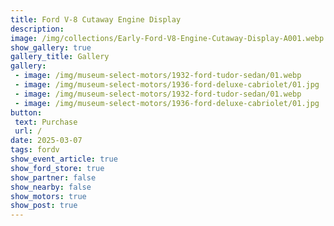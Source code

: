 ```yaml
---
title: Ford V-8 Cutaway Engine Display
description: 
image: /img/collections/Early-Ford-V8-Engine-Cutaway-Display-A001.webp
show_gallery: true
gallery_title: Gallery
gallery:
 - image: /img/museum-select-motors/1932-ford-tudor-sedan/01.webp
 - image: /img/museum-select-motors/1936-ford-deluxe-cabriolet/01.jpg
 - image: /img/museum-select-motors/1932-ford-tudor-sedan/01.webp
 - image: /img/museum-select-motors/1936-ford-deluxe-cabriolet/01.jpg
button: 
 text: Purchase
 url: /
date: 2025-03-07
tags: fordv
show_event_article: true
show_ford_store: true
show_partner: false
show_nearby: false
show_motors: true
show_post: true
---
```


